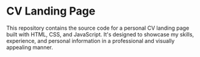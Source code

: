 # CV Landing Page

This repository contains the source code for a personal CV landing page built with HTML, CSS, and JavaScript. It's designed to showcase my skills, experience, and personal information in a professional and visually appealing manner.
